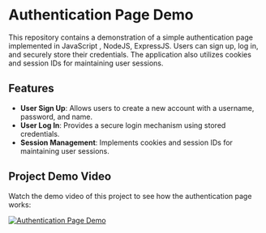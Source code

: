 # Authentication Page Demo

This repository contains a demonstration of a simple authentication page implemented in JavaScript , NodeJS, ExpressJS. Users can sign up, log in, and securely store their credentials. The application also utilizes cookies and session IDs for maintaining user sessions.

## Features
- **User Sign Up**: Allows users to create a new account with a username, password, and name.
- **User Log In**: Provides a secure login mechanism using stored credentials.
- **Session Management**: Implements cookies and session IDs for maintaining user sessions.

## Project Demo Video

Watch the demo video of this project to see how the authentication page works:

[![Authentication Page Demo](https://res.cloudinary.com/dhorfmxva/image/upload/v1714454908/Screenshot_2024-04-30_105800_qgt4uv.png)](https://res.cloudinary.com/dhorfmxva/video/upload/v1714454501/Recording_2024-04-30_104912_ip14f4.mp4)
